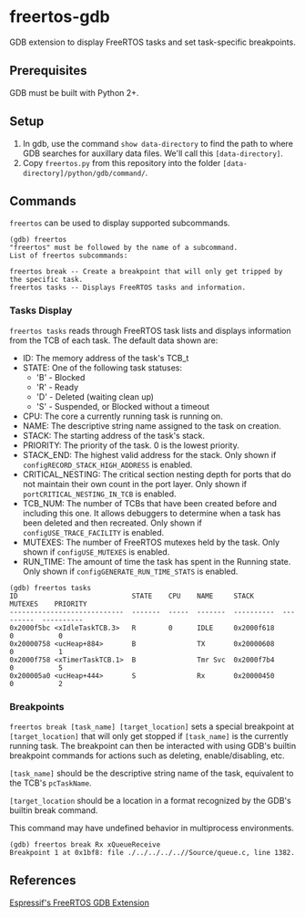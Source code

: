 # freertos-gdb
GDB extension to display FreeRTOS tasks and set task-specific breakpoints.

## Prerequisites
GDB must be built with Python 2+.

## Setup
1. In gdb, use the command ```show data-directory``` to find the path to where GDB searches for auxillary data files. We'll call this ```[data-directory]```.
2. Copy ```freertos.py``` from this repository into the folder ```[data-directory]/python/gdb/command/```.

## Commands
```freertos``` can be used to display supported subcommands.
```
(gdb) freertos
"freertos" must be followed by the name of a subcommand.
List of freertos subcommands:

freertos break -- Create a breakpoint that will only get tripped by the specific task.
freertos tasks -- Displays FreeRTOS tasks and information.
```

### Tasks Display
```freertos tasks``` reads through FreeRTOS task lists and displays information from the TCB of each task. The default data shown are:
* ID: The memory address of the task's TCB_t
* STATE: One of the following task statuses:
  * 'B' - Blocked
  * 'R' - Ready
  * 'D' - Deleted (waiting clean up)
  * 'S' - Suspended, or Blocked without a timeout
* CPU: The core a currently running task is running on.
* NAME: The descriptive string name assigned to the task on creation.
* STACK: The starting address of the task's stack.
* PRIORITY: The priority of the task. 0 is the lowest priority.
* STACK_END: The highest valid address for the stack. Only shown if ```configRECORD_STACK_HIGH_ADDRESS``` is enabled.
* CRITICAL_NESTING: The critical section nesting depth for ports that do not maintain their own count in the port layer. Only shown if ```portCRITICAL_NESTING_IN_TCB``` is enabled.
* TCB_NUM: The number of TCBs that have been created before and including this one. It allows debuggers to determine when a task has been deleted and then recreated. Only shown if ```configUSE_TRACE_FACILITY``` is enabled.
* MUTEXES: The number of FreeRTOS mutexes held by the task. Only shown if ```configUSE_MUTEXES``` is enabled.
* RUN_TIME: The amount of time the task has spent in the Running state. Only shown if ```configGENERATE_RUN_TIME_STATS``` is enabled.
```
(gdb) freertos tasks 
ID                            STATE    CPU    NAME     STACK         MUTEXES    PRIORITY
----------------------------  -------  -----  -------  ----------  ---------  ----------
0x2000f5bc <xIdleTaskTCB.3>   R        0      IDLE     0x2000f618          0           0
0x20000758 <ucHeap+884>       B               TX       0x20000608          0           1
0x2000f758 <xTimerTaskTCB.1>  B               Tmr Svc  0x2000f7b4          0           5
0x200005a0 <ucHeap+444>       S               Rx       0x20000450          0           2
```

### Breakpoints
```freertos break [task_name] [target_location]``` sets a special breakpoint at ```[target_location]``` that will only get stopped if ```[task_name]``` is the currently running task. The breakpoint can then be interacted with using GDB's builtin breakpoint commands for actions such as deleting, enable/disabling, etc.

```[task_name]``` should be the descriptive string name of the task, equivalent to the TCB's ```pcTaskName```.

```[target_location``` should be a location in a format recognized by the GDB's builtin break command.

This command may have undefined behavior in multiprocess environments.
```
(gdb) freertos break Rx xQueueReceive
Breakpoint 1 at 0x1bf8: file ./../../../..//Source/queue.c, line 1382.
```

## References
[Espressif's FreeRTOS GDB Extension](https://github.com/espressif/freertos-gdb)
